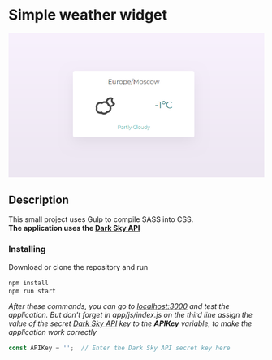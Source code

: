 # Simple weather widget
![Screenshot](https://github.com/quertc/weather-widget/blob/master/img.PNG)

## Description
This small project uses Gulp to compile SASS into CSS.  
**The application uses the [Dark Sky API](https://darksky.net/dev)**

### Installing
Download or clone the repository and run
```
npm install
npm run start
```

_After these commands, you can go to [localhost:3000](http://localhost:3000/) and test the application. But don't forget in app/js/index.js on the third line assign the value of the secret [Dark Sky API](https://darksky.net/dev) key to the **APIKey** variable, to make the application work correctly_
```JavaScript
const APIKey = '';  // Enter the Dark Sky API secret key here
```

